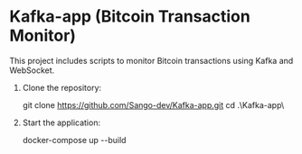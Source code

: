 # Kafka-app (Bitcoin Transaction Monitor)

This project includes scripts to monitor Bitcoin transactions using Kafka and WebSocket.

1. Clone the repository:

   git clone https://github.com/Sango-dev/Kafka-app.git
   cd .\Kafka-app\

2. Start the application:

   docker-compose up --build
